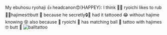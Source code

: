 My ebuhosu ryohaji 👍 headcanon😍(HAPPEY): I think 💬🤔 ryoichi likes to rub 💆‍♂️hajimes🤓butt 🍑 because he secretly🔒🤫 had it tattooed 😂 without hajime knowing 😵 also because 🫴 ryoichi 🚬 has matching ball 🍒 tattoo with hajimes 🤓 butt 🍑
![balltattoo](https://hifudoyaoi.neocities.org/IMG_20250605_003711_155.jpg)
<!--
**ryohaji/ryohaji** is a ✨ _special_ ✨ repository because its `README.md` (this file) appears on your GitHub profile.

Here are some ideas to get you started:

- 🔭 I’m currently working on ...
- 🌱 I’m currently learning ...
- 👯 I’m looking to collaborate on ...
- 🤔 I’m looking for help with ...
- 💬 Ask me about ...
- 📫 How to reach me: ...
- 😄 Pronouns: ...
- ⚡ Fun fact: ...
-->
